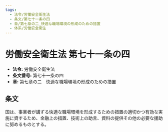 ```yaml
---
tags:
  - 法令/労働安全衛生法
  - 条文/第七十一条の四
  - 章/第七章の二_快適な職場環境の形成のための措置
  - 体系/労働安全衛生
---
```

# 労働安全衛生法 第七十一条の四

- **法令:** 労働安全衛生法
- **条文番号:** 第七十一条の四
- **章:** 第七章の二　快適な職場環境の形成のための措置

## 条文
国は、事業者が講ずる快適な職場環境を形成するための措置の適切かつ有効な実施に資するため、金融上の措置、技術上の助言、資料の提供その他の必要な援助に努めるものとする。

